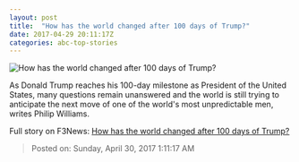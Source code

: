 ```yaml
---
layout: post
title:  "How has the world changed after 100 days of Trump?"
date: 2017-04-29 20:11:17Z
categories: abc-top-stories
---
```


![How has the world changed after 100 days of Trump?](http://www.abc.net.au/news/image/8481794-1x1-700x700.jpg)

As Donald Trump reaches his 100-day milestone as President of the United States, many questions remain unanswered and the world is still trying to anticipate the next move of one of the world's most unpredictable men, writes Philip Williams.


Full story on F3News: [How has the world changed after 100 days of Trump?](http://www.f3nws.com/n/kAgx3B)

> Posted on: Sunday, April 30, 2017 1:11:17 AM
